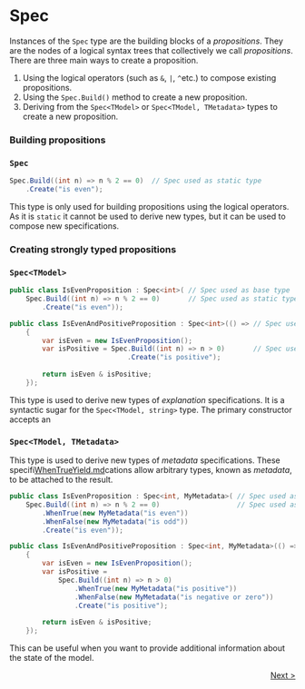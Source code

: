 ﻿# Spec

Instances of the `Spec` type are the building blocks of a _propositions_.
They are the nodes of a logical syntax trees that collectively we call _propositions_.
There are three main ways to create a proposition.

1. Using the logical operators (such as `&`, `|`,  `^`etc.) to compose existing propositions.
2. Using the `Spec.Build()` method to create a new proposition.
3. Deriving from the `Spec<TModel>` or `Spec<TModel, TMetadata>` types to create a new proposition.

### Building propositions

### `Spec` 

```csharp
Spec.Build((int n) => n % 2 == 0)  // Spec used as static type
    .Create("is even");
````

This type is only used for building propositions using the logical operators.
As it is `static` it cannot be used to derive new types, but it can be used to compose new specifications.

### Creating strongly typed propositions

### `Spec<TModel>`

```csharp
public class IsEvenProposition : Spec<int>( // Spec used as base type
    Spec.Build((int n) => n % 2 == 0)       // Spec used as static type
        .Create("is even"));

public class IsEvenAndPositiveProposition : Spec<int>(() => // Spec used as base type
    {
        var isEven = new IsEvenProposition();
        var isPositive = Spec.Build((int n) => n > 0)       // Spec used as static type
                             .Create("is positive");
        
        return isEven & isPositive;    
    });
```

This type is used to derive new types of _explanation_ specifications.
It is a syntactic sugar for the `Spec<TModel, string>` type.
The primary constructor accepts an

### `Spec<TModel, TMetadata>`

This type is used to derive new types of _metadata_ specifications.
These specifi[WhenTrueYield.md](WhenTrueYield.md)cations allow arbitrary types, known as _metadata_, to be attached to the result.

```csharp 
public class IsEvenProposition : Spec<int, MyMetadata>( // Spec used as base type
    Spec.Build((int n) => n % 2 == 0)                   // Spec used as static type
        .WhenTrue(new MyMetadata("is even"))
        .WhenFalse(new MyMetadata("is odd"))
        .Create("is even"));

public class IsEvenAndPositiveProposition : Spec<int, MyMetadata>(() => // Spec used as base type
    {
        var isEven = new IsEvenProposition();
        var isPositive = 
            Spec.Build((int n) => n > 0)                                // Spec used as static type
                .WhenTrue(new MyMetadata("is positive"))
                .WhenFalse(new MyMetadata("is negative or zero"))
                .Create("is positive");
        
        return isEven & isPositive;    
    });
```

This can be useful when you want to provide additional information about the state of the model.

<div style="display: flex; justify-content: right;">
    <a href="./Build.md">Next &gt;</a>
</div>